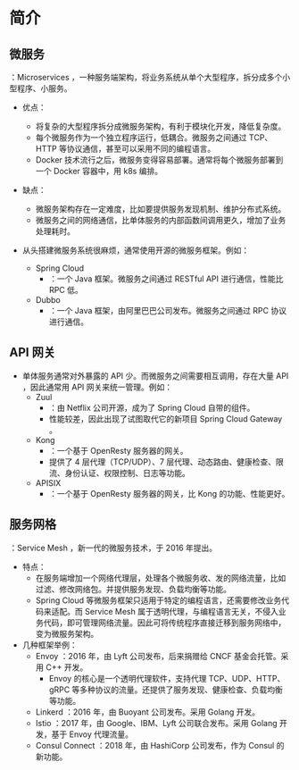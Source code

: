 # 简介

## 微服务

：Microservices ，一种服务端架构，将业务系统从单个大型程序，拆分成多个小型程序、小服务。
- 优点：
  - 将复杂的大型程序拆分成微服务架构，有利于模块化开发，降低复杂度。
  - 每个微服务作为一个独立程序运行，低耦合。微服务之间通过 TCP、HTTP 等协议通信，甚至可以采用不同的编程语言。
  - Docker 技术流行之后，微服务变得容易部署。通常将每个微服务部署到一个 Docker 容器中，用 k8s 编排。
- 缺点：
  - 微服务架构存在一定难度，比如要提供服务发现机制、维护分布式系统。
  - 微服务之间的网络通信，比单体服务的内部函数间调用更久，增加了业务处理耗时。

- 从头搭建微服务系统很麻烦，通常使用开源的微服务框架。例如：
  - Spring Cloud
    - ：一个 Java 框架。微服务之间通过 RESTful API 进行通信，性能比 RPC 低。
  - Dubbo
    - ：一个 Java 框架，由阿里巴巴公司发布。微服务之间通过 RPC 协议进行通信。

## API 网关

- 单体服务通常对外暴露的 API 少。而微服务之间需要相互调用，存在大量 API ，因此通常用 API 网关来统一管理。例如：
  - Zuul
    - ：由 Netflix 公司开源，成为了 Spring Cloud 自带的组件。
    - 性能较差，因此出现了试图取代它的新项目 Spring Cloud Gateway 。
  - Kong
    - ：一个基于 OpenResty 服务器的网关。
    - 提供了 4 层代理（TCP/UDP）、7 层代理、动态路由、健康检查、限流、身份认证、权限控制、日志等功能。
  - APISIX
    - ：一个基于 OpenResty 服务器的网关，比 Kong 的功能、性能更好。

## 服务网格

：Service Mesh ，新一代的微服务技术，于 2016 年提出。
- 特点：
  - 在服务端增加一个网络代理层，处理各个微服务收、发的网络流量，比如过滤、修改网络包。并提供服务发现、负载均衡等功能。
  - Spring Cloud 等微服务框架只适用于特定的编程语言，还需要修改业务代码来适配。而 Service Mesh 属于透明代理，与编程语言无关，不侵入业务代码，即可管理网络流量。因此可将传统程序直接迁移到服务网络中，变为微服务架构。
- 几种框架举例：
  - Envoy ：2016 年，由 Lyft 公司发布，后来捐赠给 CNCF 基金会托管。采用 C++ 开发。
    - Envoy 的核心是一个透明代理软件，支持代理 TCP、UDP、HTTP、gRPC 等多种协议的流量。还提供了服务发现、健康检查、负载均衡等功能。
  - Linkerd ：2016 年，由 Buoyant 公司发布。采用 Golang 开发。
  - Istio ：2017 年，由 Google、IBM、Lyft 公司联合发布。采用 Golang 开发，基于 Envoy 代理流量。
  - Consul Connect ：2018 年，由 HashiCorp 公司发布，作为 Consul 的新功能。

